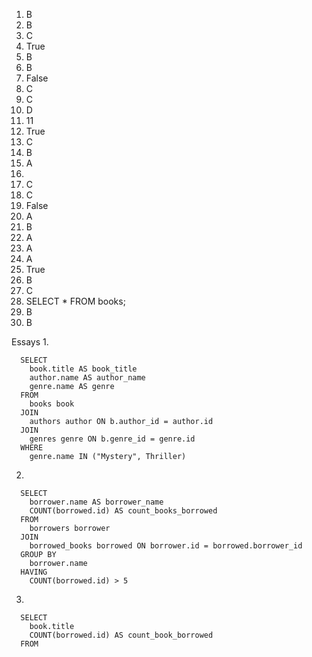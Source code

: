 1. B
2. B
3. C
4. True
5. B
6. B
7. False
8. C
9. C
10. D
11. 11
12. True
13. C
14. B
15. A
16. 
17. C
18. C
19. False
20. A
21. B
22. A
23. A
24. A
25. True
26. B
27. C
28. SELECT * FROM books;
29. B
30. B

Essays
1. 
```
  SELECT
    book.title AS book_title
    author.name AS author_name
    genre.name AS genre
  FROM
    books book
  JOIN
    authors author ON b.author_id = author.id
  JOIN
    genres genre ON b.genre_id = genre.id
  WHERE
    genre.name IN ("Mystery", Thriller)
```

2.
```
  SELECT
    borrower.name AS borrower_name
    COUNT(borrowed.id) AS count_books_borrowed
  FROM
    borrowers borrower
  JOIN
    borrowed_books borrowed ON borrower.id = borrowed.borrower_id
  GROUP BY
    borrower.name
  HAVING
    COUNT(borrowed.id) > 5
```

3.
```
  SELECT
    book.title
    COUNT(borrowed.id) AS count_book_borrowed
  FROM 
```